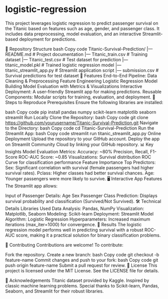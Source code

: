 # logistic-regression

This project leverages logistic regression to predict passenger survival on the Titanic based on features such as age, gender, and passenger class. It includes data preprocessing, model evaluation, and an interactive Streamlit-based deployment for predictions.

📁 Repository Structure
bash
Copy code
Titanic-Survival-Prediction/
|— README.md                # Project documentation
|— Titanic_train.csv        # Training dataset
|— Titanic_test.csv         # Test dataset for prediction
|— titanic_model.pkl        # Trained logistic regression model
|— titanic_streamlit_app.py # Streamlit application script
|— submission.csv           # Survival predictions for test dataset
🚀 Features
End-to-End Pipeline:
Data Cleaning & Preprocessing
Feature Engineering
Logistic Regression Model Building
Model Evaluation with Metrics & Visualizations
Interactive Deployment:
A user-friendly Streamlit app for making predictions.
Reusable Components:
Modular scripts for training, evaluation, and deployment.
🧪 Steps to Reproduce
Prerequisites
Ensure the following libraries are installed:

bash
Copy code
pip install pandas numpy scikit-learn matplotlib seaborn streamlit
Run Locally
Clone the Repository:
bash
Copy code
git clone https://github.com/yourusername/Titanic-Survival-Prediction.git
Navigate to the Directory:
bash
Copy code
cd Titanic-Survival-Prediction
Run the Streamlit App:
bash
Copy code
streamlit run titanic_streamlit_app.py
Online Deployment
Upload the repository to your GitHub account.
Deploy the app on Streamlit Community Cloud by linking your GitHub repository.
📊 Key Insights
Model Evaluation
Metrics:
Accuracy: ~80%
Precision, Recall, F1-Score
ROC-AUC Score: ~0.85
Visualizations:
Survival distribution
ROC Curve for classification performance
Feature Importance
Top Predictors:
Sex: Significant correlation with survival (female passengers had higher survival rates).
Pclass: Higher classes had better survival chances.
Age: Younger passengers were more likely to survive.
🖥️ Interactive App Features
The Streamlit app allows:

Input of Passenger Details:
Age
Sex
Passenger Class
Prediction: Displays survival probability and classification (Survived/Not Survived).
🛠️ Technical Details
Libraries Used
Data Analysis: Pandas, NumPy
Visualization: Matplotlib, Seaborn
Modeling: Scikit-learn
Deployment: Streamlit
Model
Algorithm: Logistic Regression
Hyperparameters: Increased maximum iterations (max_iter=1000) for convergence.
🎉 Results
The logistic regression model performs well in predicting survival with a robust ROC-AUC score, making it a practical solution for binary classification problems.

🤝 Contributing
Contributions are welcome! To contribute:

Fork the repository.
Create a new branch:
bash
Copy code
git checkout -b feature-name
Commit changes and push to your fork:
bash
Copy code
git push origin feature-name
Submit a pull request for review.
📜 License
This project is licensed under the MIT License. See the LICENSE file for details.

🌟 Acknowledgements
Titanic dataset provided by Kaggle.
Inspired by classic machine learning problems.
Special thanks to Scikit-learn, Pandas, Seaborn, and Streamlit for their robust libraries.
